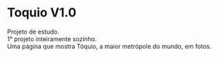 # Toquio V1.0

Projeto de estudo. <br>
1° projeto inteiramente sozinho. <br>
Uma página que mostra Tóquio, a maior metrópole do mundo, em fotos. 
